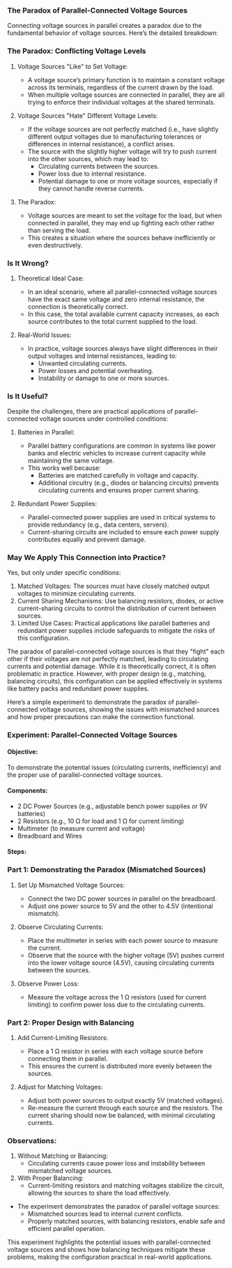 ### The Paradox of Parallel-Connected Voltage Sources

Connecting voltage sources in parallel creates a paradox due to the fundamental behavior of voltage sources. Here’s the detailed breakdown:

### The Paradox: Conflicting Voltage Levels

1. Voltage Sources "Like" to Set Voltage:
   - A voltage source’s primary function is to maintain a constant voltage across its terminals, regardless of the current drawn by the load.
   - When multiple voltage sources are connected in parallel, they are all trying to enforce their individual voltages at the shared terminals.

2. Voltage Sources "Hate" Different Voltage Levels:
   - If the voltage sources are not perfectly matched (i.e., have slightly different output voltages due to manufacturing tolerances or differences in internal resistance), a conflict arises.
   - The source with the slightly higher voltage will try to push current into the other sources, which may lead to:
     - Circulating currents between the sources.
     - Power loss due to internal resistance.
     - Potential damage to one or more voltage sources, especially if they cannot handle reverse currents.

3. The Paradox:
   - Voltage sources are meant to set the voltage for the load, but when connected in parallel, they may end up fighting each other rather than serving the load.
   - This creates a situation where the sources behave inefficiently or even destructively.

### Is It Wrong?

1. Theoretical Ideal Case:
   - In an ideal scenario, where all parallel-connected voltage sources have the exact same voltage and zero internal resistance, the connection is theoretically correct.
   - In this case, the total available current capacity increases, as each source contributes to the total current supplied to the load.

2. Real-World Issues:
   - In practice, voltage sources always have slight differences in their output voltages and internal resistances, leading to:
     - Unwanted circulating currents.
     - Power losses and potential overheating.
     - Instability or damage to one or more sources.

### Is It Useful?

Despite the challenges, there are practical applications of parallel-connected voltage sources under controlled conditions:

1. Batteries in Parallel:
   - Parallel battery configurations are common in systems like power banks and electric vehicles to increase current capacity while maintaining the same voltage.
   - This works well because:
     - Batteries are matched carefully in voltage and capacity.
     - Additional circuitry (e.g., diodes or balancing circuits) prevents circulating currents and ensures proper current sharing.

2. Redundant Power Supplies:
   - Parallel-connected power supplies are used in critical systems to provide redundancy (e.g., data centers, servers).
   - Current-sharing circuits are included to ensure each power supply contributes equally and prevent damage.

### May We Apply This Connection into Practice?

Yes, but only under specific conditions:
1. Matched Voltages: The sources must have closely matched output voltages to minimize circulating currents.
2. Current Sharing Mechanisms: Use balancing resistors, diodes, or active current-sharing circuits to control the distribution of current between sources.
3. Limited Use Cases: Practical applications like parallel batteries and redundant power supplies include safeguards to mitigate the risks of this configuration.

The paradox of parallel-connected voltage sources is that they "fight" each other if their voltages are not perfectly matched, leading to circulating currents and potential damage. While it is theoretically correct, it is often problematic in practice. However, with proper design (e.g., matching, balancing circuits), this configuration can be applied effectively in systems like battery packs and redundant power supplies.

Here’s a simple experiment to demonstrate the paradox of parallel-connected voltage sources, showing the issues with mismatched sources and how proper precautions can make the connection functional.

### Experiment: Parallel-Connected Voltage Sources

#### Objective:

To demonstrate the potential issues (circulating currents, inefficiency) and the proper use of parallel-connected voltage sources.

#### Components:

- 2 DC Power Sources (e.g., adjustable bench power supplies or 9V batteries)
- 2 Resistors (e.g., 10 Ω for load and 1 Ω for current limiting)
- Multimeter (to measure current and voltage)
- Breadboard and Wires

#### Steps:

### Part 1: Demonstrating the Paradox (Mismatched Sources)

1. Set Up Mismatched Voltage Sources:
   - Connect the two DC power sources in parallel on the breadboard.
   - Adjust one power source to 5V and the other to 4.5V (intentional mismatch).

2. Observe Circulating Currents:
   - Place the multimeter in series with each power source to measure the current.
   - Observe that the source with the higher voltage (5V) pushes current into the lower voltage source (4.5V), causing circulating currents between the sources.

3. Observe Power Loss:
   - Measure the voltage across the 1 Ω resistors (used for current limiting) to confirm power loss due to the circulating currents.

### Part 2: Proper Design with Balancing

1. Add Current-Limiting Resistors:
   - Place a 1 Ω resistor in series with each voltage source before connecting them in parallel.
   - This ensures the current is distributed more evenly between the sources.

2. Adjust for Matching Voltages:
   - Adjust both power sources to output exactly 5V (matched voltages).
   - Re-measure the current through each source and the resistors. The current sharing should now be balanced, with minimal circulating currents.

### Observations:

1. Without Matching or Balancing:
   - Circulating currents cause power loss and instability between mismatched voltage sources.
2. With Proper Balancing:
   - Current-limiting resistors and matching voltages stabilize the circuit, allowing the sources to share the load effectively.

- The experiment demonstrates the paradox of parallel voltage sources:
  - Mismatched sources lead to internal current conflicts.
  - Properly matched sources, with balancing resistors, enable safe and efficient parallel operation.

This experiment highlights the potential issues with parallel-connected voltage sources and shows how balancing techniques mitigate these problems, making the configuration practical in real-world applications.
